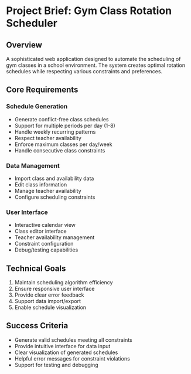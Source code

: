 # Project Brief: Gym Class Rotation Scheduler

## Overview
A sophisticated web application designed to automate the scheduling of gym classes in a school environment. The system creates optimal rotation schedules while respecting various constraints and preferences.

## Core Requirements

### Schedule Generation
- Generate conflict-free class schedules
- Support for multiple periods per day (1-8)
- Handle weekly recurring patterns
- Respect teacher availability
- Enforce maximum classes per day/week
- Handle consecutive class constraints

### Data Management
- Import class and availability data
- Edit class information
- Manage teacher availability
- Configure scheduling constraints

### User Interface
- Interactive calendar view
- Class editor interface
- Teacher availability management
- Constraint configuration
- Debug/testing capabilities

## Technical Goals
1. Maintain scheduling algorithm efficiency
2. Ensure responsive user interface
3. Provide clear error feedback
4. Support data import/export
5. Enable schedule visualization

## Success Criteria
- Generate valid schedules meeting all constraints
- Provide intuitive interface for data input
- Clear visualization of generated schedules
- Helpful error messages for constraint violations
- Support for testing and debugging
